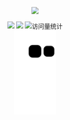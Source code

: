 <div align="center">

  <!-- knock code pictures 敲代码的图片 -->
  <img src="https://cdn.jsdelivr.net/gh/sun0225SUN/sun0225SUN/assets/images/coding.gif" /><br>

  <!-- profile logo 个人资料徽标 -->
  <div align="center">
    <a href="https://space.bilibili.com/98564943"><img src="https://img.shields.io/badge/Bilibili-B站-ff69b4" /></a>
    <a href="https://blog.csdn.net/k_l_c_?type=blog"><img src="https://img.shields.io/badge/CSDN-论坛-c32136" /></a>
    <!-- a href="https://www.zhihu.com/people// --"><img src="https://img.shields.io/badge/Zhihu-知乎-blue" /></a>
    <!-- visitor statistics logo 访客数统计徽标 -->
    <img src="https://komarev.com/ghpvc/?username=YourKlc&label=Views&color=0e75b6&style=flat" alt="访问量统计" />
  </div>
  
  <!-- Snake Code Contribution Map 贪吃蛇代码贡献图 -->
<picture>
  <img alt="github-snake" src="https://raw.githubusercontent.com/YourKlc/YourKlc/main/profile-snake-contrib/github-contribution-grid-snake.svg" />
  <!-- img alt="github-snake" src="https://raw.githubusercontent.com/YourKlc/YourKlc/main/profile-snake-contrib/github-contribution-grid-snake.svg" /-->
</picture>
</div>


<!-- 
 🙋 Hello 
<div align="center">
  
<table>
<tr><td> 
-->
<!-- ###About me 关于我 -->
<!-- 
 🤺 About Me

<img align="right" width="250" src="https://cdn.jsdelivr.net/gh/sun0225SUN/sun0225SUN/assets/images/hi.gif" />

<p>&emsp;&emsp;大家好，我是klccc。</p>
<p>&emsp;&emsp;热爱编程。</p>
<p>&emsp;&emsp;热爱游戏，励志成为一名优秀的独立开发者。</p>
</table>
</div> 
-->
